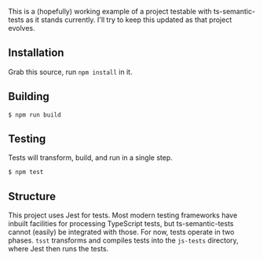 This is a (hopefully) working example of a project testable with ts-semantic-tests as it stands currently. I'll try to keep this updated as that project evolves.

## Installation
Grab this source, run `npm install` in it.

## Building
```
$ npm run build
```

## Testing
Tests will transform, build, and run in a single step.
```
$ npm test
```

## Structure

This project uses Jest for tests. Most modern testing frameworks have inbuilt facilities for processing TypeScript tests, but ts-semantic-tests cannot (easily) be integrated with those. For now, tests operate in two phases. `tsst` transforms and compiles tests into the `js-tests` directory, where Jest then runs the tests.